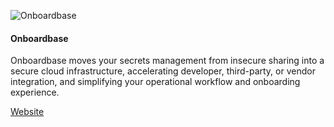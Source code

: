 ![Onboardbase](https://onboardbase.com/assets/img/onboardbase.png)

#### Onboardbase
Onboardbase moves your secrets management from insecure sharing into a secure cloud infrastructure, accelerating developer, third-party, or vendor integration, and simplifying your operational workflow and onboarding experience.

[Website](https://onboardbase.com/)

